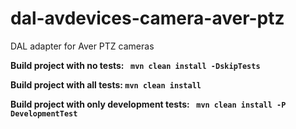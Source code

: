# dal-avdevices-camera-aver-ptz

DAL adapter for Aver PTZ cameras

**Build project with no tests: ``` mvn clean install -DskipTests```**

**Build project with all tests: ``` mvn clean install ```**

**Build project with only development tests: ``` mvn clean install -P DevelopmentTest```**